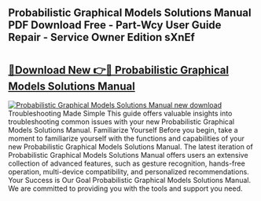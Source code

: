 ## Probabilistic Graphical Models Solutions Manual PDF Download Free - Part-Wcy User Guide Repair - Service Owner Edition sXnEf

# <h2><a href="http://bc82978.oget.top/?id=Probabilistic+Graphical+Models+Solutions+Manual">🔗Download New 👉🔴 Probabilistic Graphical Models Solutions Manual</a></h2>

[![Probabilistic Graphical Models Solutions Manual new download](https://i.imgur.com/5g1atiW.png)](http://bc82978.oget.top/?id=Probabilistic+Graphical+Models+Solutions+Manual)
Troubleshooting Made Simple This guide offers valuable insights into troubleshooting common issues with your new Probabilistic Graphical Models Solutions Manual. Familiarize Yourself Before you begin, take a moment to familiarize yourself with the functions and capabilities of your new Probabilistic Graphical Models Solutions Manual. The latest iteration of Probabilistic Graphical Models Solutions Manual offers users an extensive collection of advanced features, such as gesture recognition, hands-free operation, multi-device compatibility, and personalized recommendations. Your Success is Our Goal Probabilistic Graphical Models Solutions Manual. We are committed to providing you with the tools and support you need.
